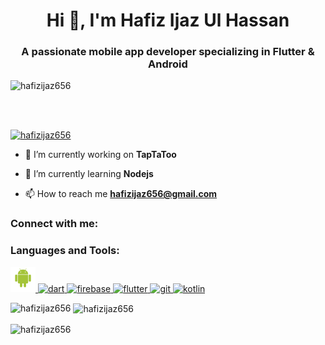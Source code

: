 <h1 align="center">Hi 👋, I'm Hafiz Ijaz Ul Hassan</h1>
<h3 align="center">A passionate mobile app developer specializing in Flutter & Android</h3>

<p align="left"> <img src="https://komarev.com/ghpvc/?username=hafizijaz656&label=Profile%20views&color=0e75b6&style=flat" alt="hafizijaz656" /> </p>

<br><br>

<p align="left">
  <a href="https://github.com/ryo-ma/github-profile-trophy">
    <img src="https://github-profile-trophy.vercel.app/?username=hafizijaz656" alt="hafizijaz656" />
  </a>
</p>

- 🔭 I’m currently working on **TapTaToo**

- 🌱 I’m currently learning **Nodejs**

- 📫 How to reach me **hafizijaz656@gmail.com**

<h3 align="left">Connect with me:</h3>
<p align="left">
</p>

<h3 align="left">Languages and Tools:</h3>
<p align="left"> <a href="https://developer.android.com" target="_blank" rel="noreferrer"> <img src="https://raw.githubusercontent.com/devicons/devicon/master/icons/android/android-original-wordmark.svg" alt="android" width="40" height="40"/> </a> <a href="https://dart.dev" target="_blank" rel="noreferrer"> <img src="https://www.vectorlogo.zone/logos/dartlang/dartlang-icon.svg" alt="dart" width="40" height="40"/> </a> <a href="https://firebase.google.com/" target="_blank" rel="noreferrer"> <img src="https://www.vectorlogo.zone/logos/firebase/firebase-icon.svg" alt="firebase" width="40" height="40"/> </a> <a href="https://flutter.dev" target="_blank" rel="noreferrer"> <img src="https://www.vectorlogo.zone/logos/flutterio/flutterio-icon.svg" alt="flutter" width="40" height="40"/> </a> <a href="https://git-scm.com/" target="_blank" rel="noreferrer"> <img src="https://www.vectorlogo.zone/logos/git-scm/git-scm-icon.svg" alt="git" width="40" height="40"/> </a> <a href="https://kotlinlang.org" target="_blank" rel="noreferrer"> <img src="https://www.vectorlogo.zone/logos/kotlinlang/kotlinlang-icon.svg" alt="kotlin" width="40" height="40"/> </a> </p>

<p><img align="left" src="https://github-readme-stats.vercel.app/api/top-langs?username=hafizijaz656&show_icons=true&locale=en&layout=compact" alt="hafizijaz656" /></p>

<p>&nbsp;<img align="center" src="https://github-readme-stats.vercel.app/api?username=hafizijaz656&show_icons=true&locale=en" alt="hafizijaz656" /></p>

<p><img align="center" src="https://github-readme-streak-stats.herokuapp.com/?user=hafizijaz656&" alt="hafizijaz656" /></p>
